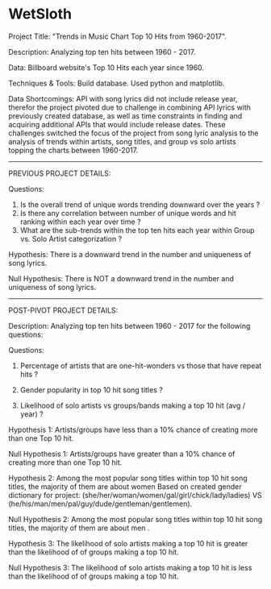 # WetSloth
Project Title: "Trends in Music Chart Top 10 Hits from 1960-2017".

Description: Analyzing top ten hits between 1960 - 2017.

Data: Billboard website's Top 10 Hits each year since 1960.

Techniques & Tools: Build database. Used python and matplotlib.

Data Shortcomings: API with song lyrics did not include release year, therefor the project pivoted due to challenge in combining API lyrics with previously created database, as well as time constraints in finding and acquiring additional APIs that would include release dates. These challenges switched the focus of the project from song lyric analysis to the analysis of trends within artists, song titles, and group vs solo artists topping the charts between 1960-2017.

---------------------------------------------------------------------------------------------------------------------------------------

PREVIOUS PROJECT DETAILS:

Questions:
1)	Is the overall trend of unique words trending downward over the years ?
2)	Is there any correlation between number of unique words and hit ranking within each year over time ?
3)	What are the sub-trends within the top ten hits each year within Group vs. Solo Artist categorization ?

Hypothesis: There is a downward trend in the number and uniqueness of song lyrics.

Null Hypothesis: There is NOT a downward trend in the number and uniqueness of song lyrics.

---------------------------------------------------------------------------------------------------------------------------------------

POST-PIVOT PROJECT DETAILS:

Description: Analyzing top ten hits between 1960 - 2017 for the following questions:

Questions:
1) Percentage of artists that are one-hit-wonders vs those that have repeat hits ?

2) Gender popularity in top 10 hit song titles ?

3) Likelihood of solo artists vs groups/bands making a top 10 hit (avg / year) ?

Hypothesis 1: Artists/groups have less than a 10% chance of creating more than one Top 10 hit.

Null Hypothesis 1: Artists/groups have greater than a 10% chance of creating more than one Top 10 hit.

Hypothesis 2: Among the most popular song titles within top 10 hit song titles, the majority of them are about women 
Based on created gender dictionary for project: (she/her/woman/women/gal/girl/chick/lady/ladies) VS (he/his/man/men/pal/guy/dude/gentleman/gentlemen).

Null Hypothesis 2: Among the most popular song titles within top 10 hit song titles, the majority of them are about men .

Hypothesis 3: The likelihood of solo artists making a top 10 hit is greater than the likelihood of of groups making a top 10 hit.

Null Hypothesis 3: The likelihood of solo artists making a top 10 hit is less than the likelihood of of groups making a top 10 hit.


